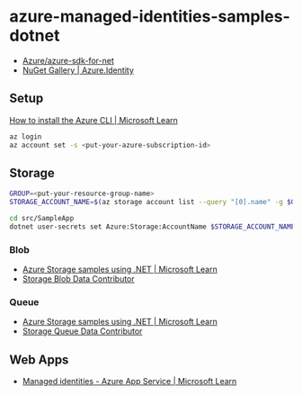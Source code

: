 # azure-managed-identities-samples-dotnet

- [Azure/azure-sdk-for-net](https://github.com/Azure/azure-sdk-for-net)
- [NuGet Gallery | Azure.Identity](https://www.nuget.org/packages/Azure.Identity)

## Setup

[How to install the Azure CLI | Microsoft Learn](https://learn.microsoft.com/en-us/cli/azure/install-azure-cli)

```sh
az login
az account set -s <put-your-azure-subscription-id>
```

## Storage

```sh
GROUP=<put-your-resource-group-name>
STORAGE_ACCOUNT_NAME=$(az storage account list --query "[0].name" -g $GROUP --output tsv)

cd src/SampleApp
dotnet user-secrets set Azure:Storage:AccountName $STORAGE_ACCOUNT_NAME
```

### Blob
- [Azure Storage samples using .NET | Microsoft Learn](https://learn.microsoft.com/en-us/azure/storage/common/storage-samples-dotnet#blob-samples)
- [Storage Blob Data Contributor](https://learn.microsoft.com/en-us/azure/role-based-access-control/built-in-roles#storage-blob-data-contributor)

### Queue
- [Azure Storage samples using .NET | Microsoft Learn](https://learn.microsoft.com/en-us/azure/storage/common/storage-samples-dotnet#queue-samples)
- [Storage Queue Data Contributor](https://learn.microsoft.com/en-us/azure/role-based-access-control/built-in-roles#storage-queue-data-contributor)

## Web Apps
- [Managed identities - Azure App Service | Microsoft Learn](https://learn.microsoft.com/en-us/azure/app-service/overview-managed-identity?tabs=portal%2Chttp)
